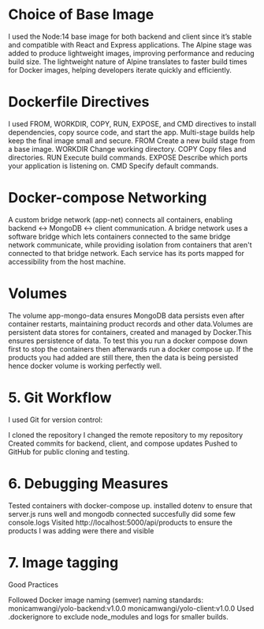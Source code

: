 <!-- 1. Choice of Base Image -->
# Choice of Base Image
I used the Node:14 base image for both backend and client since it’s stable and compatible with React and Express applications.
The Alpine stage was added to produce lightweight images, improving performance and reducing build size.
The lightweight nature of Alpine translates to faster build times for Docker images, helping developers iterate quickly and efficiently.

# Dockerfile Directives

I used FROM, WORKDIR, COPY, RUN, EXPOSE, and CMD directives to install dependencies, copy source code, and start the app.
Multi-stage builds help keep the final image small and secure.
FROM	Create a new build stage from a base image.
WORKDIR	Change working directory.
COPY	Copy files and directories.
RUN	Execute build commands.
EXPOSE	Describe which ports your application is listening on.
CMD	Specify default commands.

# Docker-compose Networking

A custom bridge network (app-net) connects all containers, enabling backend ↔ MongoDB ↔ client communication.
A bridge network uses a software bridge which lets containers connected to the same bridge network communicate, while providing isolation from containers that aren't connected to that bridge network.
Each service has its ports mapped for accessibility from the host machine.

# Volumes

The volume app-mongo-data ensures MongoDB data persists even after container restarts, maintaining product records and other data.Volumes are persistent data stores for containers, created and managed by Docker.This ensures persistence of data. To test this you run a docker compose down first to stop the containers then afterwards run a docker compose up. If the products you had added are still there, then the data is being persisted hence docker volume is working perfectly well.

# 5. Git Workflow

I used Git for version control:

I cloned the repository
I changed the remote repository to my repository
Created commits for backend, client, and compose updates
Pushed to GitHub for public cloning and testing.

# 6. Debugging Measures

Tested containers with docker-compose up.
installed dotenv to ensure that server.js runs well and mongodb connected succesfully
did some few console.logs
Visited http://localhost:5000/api/products to ensure the products I was adding were there and visible 

# 7. Image tagging 
Good Practices

Followed Docker image naming (semver) naming standards:
monicamwangi/yolo-backend:v1.0.0
monicamwangi/yolo-client:v1.0.0
Used .dockerignore to exclude node_modules and logs for smaller builds.
